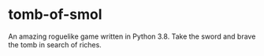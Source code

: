 # tomb-of-smol
An amazing roguelike game written in Python 3.8. Take the sword and brave the tomb in search of riches.
